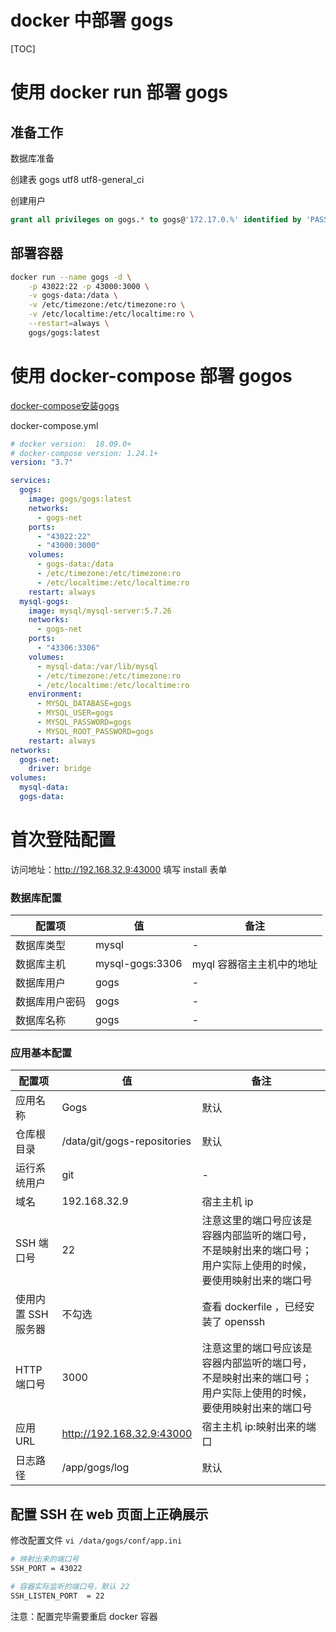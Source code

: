# docker 中部署 gogs

[TOC]

# 使用 docker run 部署 gogs

## 准备工作

数据库准备

创建表 gogs utf8 utf8-general_ci

创建用户 

```SQL
grant all privileges on gogs.* to gogs@'172.17.0.%' identified by 'PASSWORD';
```

## 部署容器

```sh
docker run --name gogs -d \
    -p 43022:22 -p 43000:3000 \
    -v gogs-data:/data \
    -v /etc/timezone:/etc/timezone:ro \
    -v /etc/localtime:/etc/localtime:ro \
    --restart=always \
    gogs/gogs:latest
```

# 使用 docker-compose 部署 gogos

[docker-compose安装gogs](https://www.520mwx.com/view/44197)

docker-compose.yml

```yml
# docker version:  18.09.0+
# docker-compose version: 1.24.1+
version: "3.7"

services:
  gogs:
    image: gogs/gogs:latest
    networks:
      - gogs-net
    ports:
      - "43022:22"
      - "43000:3000"
    volumes:
      - gogs-data:/data
      - /etc/timezone:/etc/timezone:ro
      - /etc/localtime:/etc/localtime:ro
    restart: always
  mysql-gogs:
    image: mysql/mysql-server:5.7.26
    networks:
      - gogs-net
    ports:
      - "43306:3306"
    volumes:
      - mysql-data:/var/lib/mysql
      - /etc/timezone:/etc/timezone:ro
      - /etc/localtime:/etc/localtime:ro
    environment:
      - MYSQL_DATABASE=gogs
      - MYSQL_USER=gogs
      - MYSQL_PASSWORD=gogs
      - MYSQL_ROOT_PASSWORD=gogs
    restart: always
networks:
  gogs-net:
    driver: bridge
volumes:
  mysql-data:
  gogs-data:
```



# 首次登陆配置

访问地址：http://192.168.32.9:43000 填写 install 表单

### 数据库配置

| 配置项         | 值              | 备注                      |
| -------------- | --------------- | ------------------------- |
| 数据库类型     | mysql           | -                         |
| 数据库主机     | mysql-gogs:3306 | myql 容器宿主主机中的地址 |
| 数据库用户     | gogs            | -                         |
| 数据库用户密码 | gogs            | -                         |
| 数据库名称     | gogs            | -                         |

### 应用基本配置

| 配置项              | 值                          | 备注                                                         |
| ------------------- | --------------------------- | ------------------------------------------------------------ |
| 应用名称            | Gogs                        | 默认                                                         |
| 仓库根目录          | /data/git/gogs-repositories | 默认                                                         |
| 运行系统用户        | git                         | -                                                            |
| 域名                | 192.168.32.9                | 宿主主机 ip                                                  |
| SSH 端口号          | 22                          | 注意这里的端口号应该是容器内部监听的端口号，不是映射出来的端口号；用户实际上使用的时候，要使用映射出来的端口号 |
| 使用内置 SSH 服务器 | 不勾选                      | 查看 dockerfile ，已经安装了 openssh                         |
| HTTP 端口号         | 3000                        | 注意这里的端口号应该是容器内部监听的端口号，不是映射出来的端口号；用户实际上使用的时候，要使用映射出来的端口号 |
| 应用 URL            | http://192.168.32.9:43000   | 宿主主机 ip:映射出来的端口                                   |
| 日志路径            | /app/gogs/log               | 默认                                                         |

## 配置 SSH 在 web 页面上正确展示

修改配置文件 `vi /data/gogs/conf/app.ini`

```sh
# 映射出来的端口号
SSH_PORT = 43022

# 容器实际监听的端口号，默认 22
SSH_LISTEN_PORT  = 22
```

注意：配置完毕需要重启 docker 容器